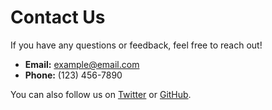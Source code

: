 # Contact Us

If you have any questions or feedback, feel free to reach out!

- **Email:** example@email.com
- **Phone:** (123) 456-7890

You can also follow us on [Twitter](https://twitter.com/) or [GitHub](https://github.com/).